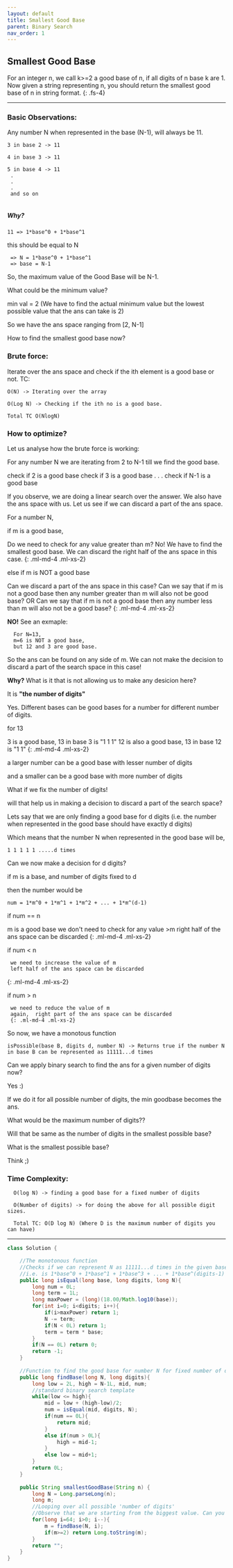 ```yaml
---
layout: default
title: Smallest Good Base
parent: Binary Search
nav_order: 1
---
```


## Smallest Good Base

 For an integer n, we call k>=2 a good base of n, if all digits of n base k are 1.
 Now given a string representing n, you should return the smallest good base of n in string format.
 {: .fs-4}
 
---
 
### Basic Observations:

  Any number N when represented in the base (N-1), will always be 11.
 ```
3 in base 2 -> 11
  
4 in base 3 -> 11
  
5 in base 4 -> 11
  .
  .
  .
  and so on
  
  ```
  
##### Why? 
 
  `11 => 1*base^0 + 1*base^1`
  
  this should be equal to N
 
 ```
  => N = 1*base^0 + 1*base^1
  => base = N-1
 ```
 
  So, the maximum value of the Good Base will be N-1.
  
  What could be the minimum value? 
  
  min val = 2 (We have to find the actual minimum value but the lowest possible value that the ans can take is 2)
 
  So we have the ans space ranging from [2, N-1]
 
  How to find the smallest good base now?
 
### Brute force:

  Iterate over the ans space and check if the ith element is a good base or not.
  TC: 
  
  `O(N) -> Iterating over the array`
  
  `O(Log N) -> Checking if the ith no is a good base.`
  
  `Total TC O(NlogN)`
  
  
### How to optimize?
  
  Let us analyse how the brute force is working:
  
  For any number N  we are iterating from 2 to N-1 till we find the good base.
  
  check if 2 is a good base 
  check if 3 is a good base
  .
  .
  .
  check if N-1 is a good base
  
 
  If you observe, we are doing a linear search over the answer.
  We also have the ans space with us. Let us see if we can discard a part of the ans space.
 
  For a number N,
  
 
  if m is a good base,
  
Do we need to check for any value greater than m?
No! We have to find the smallest good base.
We can discard the right half of the ans space in this case.
{: .ml-md-4 .ml-xs-2}
      
  else if m is NOT a good base
  
Can we discard a part of the ans space in this case?
Can we say that if m is not a good base then any number greater than m will also not be good base?
OR Can we say that if m is not a good base then any number less than m will also not be a good base?
{: .ml-md-4 .ml-xs-2}
  
 
   **NO!**
   See an exmaple:
   
      For N=13,
      m=6 is NOT a good base,
      but 12 and 3 are good base.
      
So the ans can be found on any side of m.
We can not make the decision to discard a part of the search space in this case!
  
  **Why?**
  What is it that is not allowing us to make any desicion here?
  
  It is **"the number of digits"**
  
  Yes. Different bases can be good bases for a number for different number of digits.
 
 
  for 13
  
  3 is a good base, 
  13 in base 3 is "1 1 1"
  12 is also a good base,
  13 in base 12 is "1 1"
  {: .ml-md-4 .ml-xs-2}
  
  a larger number can be a good base with lesser number of digits
  
  and a smaller can be a good base with more number of digits
 
  What if we fix the number of digits!
  
  will that help us in making a decision to discard a part of the search space?
  
 
 Lets say that we are only finding a good base for d digits
 (i.e. the number when represented in the good base should have exactly d digits)
 
 Which means that the number N when represented in the good base will be,
 
 `1 1 1 1 1 .....d times`
 
 
 Can we now make a decision for d digits?
 
  if m is a base, and number of digits fixed to d
  
  then the number would be
 
  `num = 1*m^0 + 1*m^1 + 1*m^2 + ... + 1*m^(d-1)`
  
  if num == n
  
m is a good base
we don't need to check for any value >m
right half of the ans space can be discarded
 {: .ml-md-4 .ml-xs-2}
 
  if num < n
  
     we need to increase the value of m
     left half of the ans space can be discarded
 {: .ml-md-4 .ml-xs-2}
 
  if num > n
  
     we need to reduce the value of m
     again,  right part of the ans space can be discarded
     {: .ml-md-4 .ml-xs-2}
     
  So now, we have a monotous function
 
  `isPossible(base B, digits d, number N) -> Returns true if the number N in base B can be represented as 11111...d times`
 
 
  Can we apply binary search to find the ans for a given number of digits now?
 
 
  Yes :)
 
 
  If we do it for all possible number of digits, the min goodbase becomes the ans.
  
  What would be the maximum number of digits??
  
  Will that be same as the number of digits in the smallest possible base?
  
  What is the smallest possible base?
  
  Think ;)
  
 
### Time Complexity: 
```
  O(log N) -> finding a good base for a fixed number of digits
  
  O(Number of digits) -> for doing the above for all possible digit sizes.
 
  Total TC: O(D log N) (Where D is the maximum number of digits you can have)
 ```
 ---
 
```java
class Solution {   

    //The monotonous function
    //Checks if we can represent N as 11111...d times in the given base
    //i.e. is 1*base^0 + 1*base^1 + 1*base^3 + ... + 1*base^(digits-1) == N ?
    public long isEqual(long base, long digits, long N){
        long num = 0L;
        long term = 1L;
        long maxPower = (long)(18.00/Math.log10(base));
        for(int i=0; i<digits; i++){
            if(i>maxPower) return 1;
            N -= term;
            if(N < 0L) return 1;
            term = term * base;
        }
        if(N == 0L) return 0;
        return -1;
    }
    
    //Function to find the good base for number N for fixed number of digits
    public long findBase(long N, long digits){
        long low = 2L, high = N-1L, mid, num;      
        //standard binary search template
        while(low <= high){   
            mid = low + (high-low)/2;
            num = isEqual(mid, digits, N);
            if(num == 0L){
                return mid;
            }
            else if(num > 0L){
                high = mid-1;
            }
            else low = mid+1;
        }
        return 0L;
    }
    
    public String smallestGoodBase(String n) {
        long N = Long.parseLong(n);
        long m;
        //Looping over all possible 'number of digits'
        //Observe that we are starting from the biggest value. Can you think why?
        for(long i=64; i>0; i--){          
            m = findBase(N, i);
            if(m>=2) return Long.toString(m); 
        }
        return "";
    }
}
```
